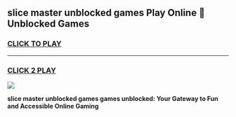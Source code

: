 
## slice master unblocked games Play Online 👋 Unblocked Games
<h3>
<a href="https://premium.freeplayer.one?title=slice_master_unblocked_games&ref=19F">CLICK TO PLAY</a></h3>
<hr>

<h3>
<a href="https://premium.freeplayer.one?title=slice_master_unblocked_games&ref=19F">CLICK 2 PLAY</a>
  
</h3>

<a href="https://premium.freeplayer.one?title=slice_master_unblocked_games&ref=19F"><img src="https://clearcache.store/games.png"></a>


**slice master unblocked games games unblocked: Your Gateway to Fun and Accessible Online Gaming**
